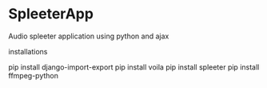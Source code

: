 # SpleeterApp
Audio spleeter application using python and ajax

installations

pip install django-import-export
pip install voila
pip install spleeter
pip install ffmpeg-python
